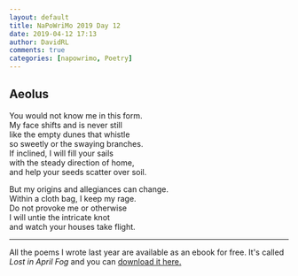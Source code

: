 ```yaml
---  
layout: default  
title: NaPoWriMo 2019 Day 12  
date: 2019-04-12 17:13  
author: DavidRL  
comments: true  
categories: [napowrimo, Poetry]  
---  
```

<!-- wp:heading -->  
<h2>Aeolus</h2>  
<!-- /wp:heading -->  

<!-- wp:paragraph -->  
<p>You would not know me in this form.<br />My face shifts and is never still<br />like the empty dunes that whistle<br />so sweetly or the swaying branches.<br />If inclined, I will fill your sails<br />with the steady direction of home,<br />and help your seeds scatter over soil.</p>  
<!-- /wp:paragraph -->  

<!-- wp:paragraph -->  
<p>But my origins and allegiances can change.<br />Within a cloth bag, I keep my rage.<br />Do not provoke me or otherwise<br />I will untie the intricate knot<br />and watch your houses take flight. </p>  
<!-- /wp:paragraph -->  

<!-- wp:separator -->  
<hr class="wp-block-separator"/>  
<!-- /wp:separator -->  

<!-- wp:paragraph -->   
<p>All the poems I wrote last year are available as an ebook for free. It's called <em>Lost in April Fog </em>and you can <a href="/aprilfog/">download it here. </a></p>  
<!-- /wp:paragraph -->

